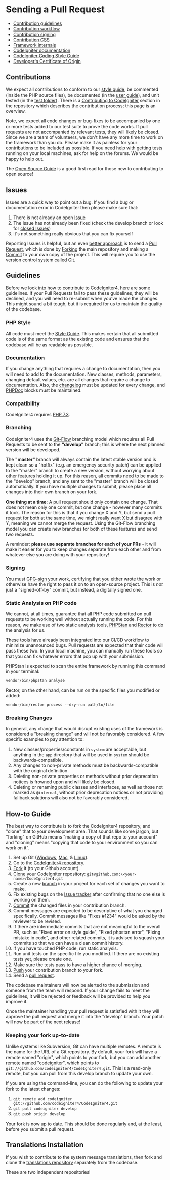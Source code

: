 # Sending a Pull Request

- [Contribution guidelines](./guidelines.md)
- [Contribution workflow](./workflow.md)
- [Contribution signing](./signing.md)
- [Contribution CSS](./css.md)
- [Framework internals](./internals.md)
- [CodeIgniter documentation](./documentation.rst)
- [CodeIgniter Coding Style Guide](./styleguide.md)
- [Developer's Certificate of Origin](../DCO.txt)

## Contributions

We expect all contributions to conform to our
[style guide](https://github.com/codeigniter4/CodeIgniter4/blob/develop/contributing/styleguide.md),
be commented (inside the PHP source files), be documented (in the
[user guide](https://codeigniter4.github.io/userguide/)), and unit tested (in
the [test folder](https://github.com/codeigniter4/CodeIgniter4/tree/develop/tests)).
There is a [Contributing to CodeIgniter](./contributing/README.md) section in the repository which describes the contribution process; this page is an overview.

Note, we expect all code changes or bug-fixes to be accompanied by one or more tests added to our test suite
to prove the code works. If pull requests are not accompanied by relevant tests, they will likely be closed.
Since we are a team of volunteers, we don't have any more time to work on the framework than you do. Please
make it as painless for your contributions to be included as possible. If you need help with getting tests
running on your local machines, ask for help on the forums. We would be happy to help out.

The [Open Source Guide](https://opensource.guide/) is a good first read for those new to contributing to open source!
## Issues

Issues are a quick way to point out a bug. If you find a bug or documentation error in CodeIgniter then please make sure that:

1. There is not already an open [Issue](https://github.com/codeigniter4/CodeIgniter4/issues)
2. The Issue has not already been fixed (check the develop branch or look for [closed Issues](https://github.com/codeigniter4/CodeIgniter4/issues?q=is%3Aissue+is%3Aclosed))
3. It's not something really obvious that you can fix yourself

Reporting Issues is helpful, but an even [better approach](./contributing/workflow.md) is to send a
[Pull Request](https://help.github.com/en/articles/creating-a-pull-request), which is done by
[Forking](https://help.github.com/en/articles/fork-a-repo) the main repository and making
a [Commit](https://help.github.com/en/desktop/contributing-to-projects/committing-and-reviewing-changes-to-your-project)
to your own copy of the project. This will require you to use the version control system called [Git](https://git-scm.com/).

## Guidelines

Before we look into how to contribute to CodeIgniter4, here are some guidelines. If your Pull Requests fail
to pass these guidelines, they will be declined, and you will need to re-submit when you’ve made the changes.
This might sound a bit tough, but it is required for us to maintain the quality of the codebase.

### PHP Style

All code must meet the [Style Guide](./contributing/styleguide.md).
This makes certain that all submitted code is of the same format as the existing code and ensures that the codebase will be as readable as possible.

### Documentation

If you change anything that requires a change to documentation, then you will need to add to the documentation. New classes, methods, parameters, changing default values, etc. are all changes that require a change to documentation. Also, the [changelog](https://codeigniter4.github.io/CodeIgniter4/changelogs/index.html) must be updated for every change, and [PHPDoc](https://github.com/codeigniter4/CodeIgniter4/blob/develop/phpdoc.dist.xml) blocks must be maintained.

### Compatibility

CodeIgniter4 requires [PHP 7.3](https://php.net/releases/7_3_0.php).

### Branching

CodeIgniter4 uses the [Git-Flow](http://nvie.com/posts/a-successful-git-branching-model/) branching model
which requires all Pull Requests to be sent to the __"develop"__ branch; this is where the next planned version will be developed.

The __"master"__ branch will always contain the latest stable version and is kept clean so a "hotfix" (e.g. an
emergency security patch) can be applied to the "master" branch to create a new version, without worrying
about other features holding it up. For this reason, all commits need to be made to the "develop" branch,
and any sent to the "master" branch will be closed automatically. If you have multiple changes to submit,
please place all changes into their own branch on your fork.

**One thing at a time:** A pull request should only contain one change. That does not mean only one commit,
but one change - however many commits it took. The reason for this is that if you change X and Y,
but send a pull request for both at the same time, we might really want X but disagree with Y,
meaning we cannot merge the request. Using the Git-Flow branching model you can create new
branches for both of these features and send two requests.

A reminder: **please use separate branches for each of your PRs** - it will make it easier for you to keep
changes separate from each other and from whatever else you are doing with your repository!

### Signing

You must [GPG-sign](./contributing/signing.md) your work, certifying that you either wrote the work or
otherwise have the right to pass it on to an open-source project. This is *not* just a "signed-off-by"
commit, but instead, a digitally signed one.

### Static Analysis on PHP code

We cannot, at all times, guarantee that all PHP code submitted on pull requests to be working well without
actually running the code. For this reason, we make use of two static analysis tools, [PHPStan][1]
and [Rector][2] to do the analysis for us.

These tools have already been integrated into our CI/CD workflow to minimize unannounced bugs. Pull requests
are expected that their code will pass these two. In your local machine, you can manually run these tools
so that you can fix whatever errors that pop up with your submission.

PHPStan is expected to scan the entire framework by running this command in your terminal:

	vendor/bin/phpstan analyse

Rector, on the other hand, can be run on the specific files you modified or added:

	vendor/bin/rector process --dry-run path/to/file

[1]: https://github.com/phpstan/phpstan-src
[2]: https://github.com/rector/rector

### Breaking Changes

In general, any change that would disrupt existing uses of the framework is considered a "breaking change" and will not be favorably considered. A few specific examples to pay attention to:

1. New classes/properties/constants in `system` are acceptable, but anything in the `app` directory that will be used in `system` should be backwards-compatible.
2. Any changes to non-private methods must be backwards-compatible with the original definition.
3. Deleting non-private properties or methods without prior deprecation notices is frowned upon and will likely be closed.
4. Deleting or renaming public classes and interfaces, as well as those not marked as `@internal`, without prior deprecation notices or not providing fallback solutions will also not be favorably considered.

## How-to Guide

The best way to contribute is to fork the CodeIgniter4 repository, and "clone" that to your development area. That sounds like some jargon, but "forking" on GitHub means "making a copy of that repo to your account" and "cloning" means "copying that code to your environment so you can work on it".

1. Set up Git ([Windows](https://git-scm.com/download/win), [Mac](https://git-scm.com/download/mac), & [Linux](https://git-scm.com/download/linux)).
2. Go to the [CodeIgniter4 repository](https://github.com/codeigniter4/CodeIgniter4).
3. [Fork](https://help.github.com/en/articles/fork-a-repo) it (to your Github account).
4. [Clone](https://help.github.com/en/articles/cloning-a-repository) your CodeIgniter repository: `git@github.com:\<your-name>/CodeIgniter4.git`
5. Create a new [branch](https://help.github.com/en/articles/about-branches) in your project for each set of changes you want to make.
6. Fix existing bugs on the [Issue tracker](https://github.com/codeigniter4/CodeIgniter4/issues) after confirming that no one else is working on them.
7. [Commit](https://help.github.com/en/desktop/contributing-to-projects/committing-and-reviewing-changes-to-your-project) the changed files in your contribution branch.
8. Commit messages are expected to be descriptive of what you changed specifically. Commit messages like
   "Fixes #1234" would be asked by the reviewer to be revised.
9. If there are intermediate commits that are not meaningful to the overall PR, such as "Fixed error on style guide", "Fixed phpstan error", "Fixing mistake in code", and other related commits, it is advised to squash your commits so that we can have a clean commit history.
10. If you have touched PHP code, run static analysis.
11. Run unit tests on the specific file you modified. If there are no existing tests yet, please create one.
12. Make sure the tests pass to have a higher chance of merging.
13. [Push](https://docs.github.com/en/github/using-git/pushing-commits-to-a-remote-repository) your contribution branch to your fork.
14. Send a [pull request](https://docs.github.com/en/github/collaborating-with-issues-and-pull-requests/creating-a-pull-request-from-a-fork).

The codebase maintainers will now be alerted to the submission and someone from the team will respond. If your change fails to meet the guidelines, it will be rejected or feedback will be provided to help you improve it.

Once the maintainer handling your pull request is satisfied with it they will approve the pull request and merge it into the "develop" branch. Your patch will now be part of the next release!

### Keeping your fork up-to-date

Unlike systems like Subversion, Git can have multiple remotes. A remote is the name for the URL of a Git repository. By default, your fork will have a remote named "origin", which points to your fork, but you can add another remote named "codeigniter", which points to `git://github.com/codeigniter4/CodeIgniter4.git`. This is a read-only remote, but you can pull from this develop branch to update your own.

If you are using the command-line, you can do the following to update your fork to the latest changes:

1. `git remote add codeigniter git://github.com/codeigniter4/CodeIgniter4.git`
2. `git pull codeigniter develop`
3. `git push origin develop`

Your fork is now up to date. This should be done regularly and, at the least, before you submit a pull request.

## Translations Installation

If you wish to contribute to the system message translations,
then fork and clone the [translations repository](https://github.com/codeigniter4/translations)
separately from the codebase.

These are two independent repositories!
